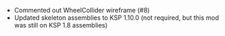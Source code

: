 - Commented out WheelCollider wireframe (#8)
- Updated skeleton assemblies to KSP 1.10.0 (not required, but this mod was still on KSP 1.8 assemblies)
